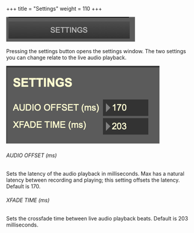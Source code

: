 +++
title = "Settings"
weight = 110
+++

![](images/settings-button.png)

Pressing the settings button opens the settings window. The two settings you can change relate to the live audio playback.

![](images/settings-window.png)

###### AUDIO OFFSET (ms)

Sets the latency of the audio playback in milliseconds. Max has a natural latency between recording and playing; this setting offsets the latency. Default is 170.

###### XFADE TIME (ms)  

Sets the crossfade time between live audio playback beats. Default is 203 milliseconds.  